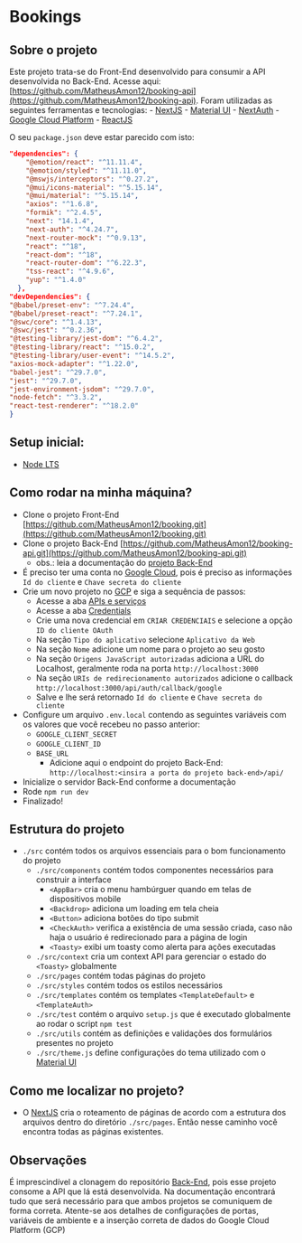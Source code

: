 # Bookings

## Sobre o projeto

Este projeto trata-se do Front-End desenvolvido para consumir a API desenvolvida no Back-End. Acesse aqui: [https://github.com/MatheusAmon12/booking-api](https://github.com/MatheusAmon12/booking-api). Foram utilizadas as seguintes ferramentas e tecnologias:
    -   [NextJS](https://nextjs.org)
    -   [Material UI](https://mui.com/material-ui/)
    -   [NextAuth](https://next-auth.js.org)
    -   [Google Cloud Platform](https://cloud.google.com/?hl=pt-BR)
    -   [ReactJS](https://react.dev)
    
O seu `package.json` deve estar parecido com isto:
```json
"dependencies": {
    "@emotion/react": "^11.11.4",
    "@emotion/styled": "^11.11.0",
    "@mswjs/interceptors": "^0.27.2",
    "@mui/icons-material": "^5.15.14",
    "@mui/material": "^5.15.14",
    "axios": "^1.6.8",
    "formik": "^2.4.5",
    "next": "14.1.4",
    "next-auth": "^4.24.7",
    "next-router-mock": "^0.9.13",
    "react": "^18",
    "react-dom": "^18",
    "react-router-dom": "^6.22.3",
    "tss-react": "^4.9.6",
    "yup": "^1.4.0"
  },
"devDependencies": {
"@babel/preset-env": "^7.24.4",
"@babel/preset-react": "^7.24.1",
"@swc/core": "^1.4.13",
"@swc/jest": "^0.2.36",
"@testing-library/jest-dom": "^6.4.2",
"@testing-library/react": "^15.0.2",
"@testing-library/user-event": "^14.5.2",
"axios-mock-adapter": "^1.22.0",
"babel-jest": "^29.7.0",
"jest": "^29.7.0",
"jest-environment-jsdom": "^29.7.0",
"node-fetch": "^3.3.2",
"react-test-renderer": "^18.2.0"
}
```


## Setup inicial:

- [Node LTS](https://nodejs.org/en)

## Como rodar na minha máquina?

- Clone o projeto Front-End [https://github.com/MatheusAmon12/booking.git](https://github.com/MatheusAmon12/booking.git)
- Clone o projeto Back-End [https://github.com/MatheusAmon12/booking-api.git](https://github.com/MatheusAmon12/booking-api.git)
    - obs.: leia a documentação do [projeto Back-End](https://github.com/MatheusAmon12/booking-api/blob/master/README.md)
- É preciso ter uma conta no [Google Cloud](https://cloud.google.com/?hl=pt-BR), pois é preciso as informações `Id do cliente` e `Chave secreta do cliente`
- Crie um novo projeto no [GCP](console.cloud.google.com/) e siga a sequência de passos:
    - Acesse a aba [APIs e serviços](https://console.cloud.google.com/apis/dashboard)
    - Acesse a aba [Credentials](https://console.cloud.google.com/apis/credentials)
    - Crie uma nova credencial em `CRIAR CREDENCIAIS` e selecione a opção `ID do cliente OAuth`
    - Na seção `Tipo do aplicativo` selecione `Aplicativo da Web`
    - Na seção `Nome` adicione um nome para o projeto ao seu gosto
    - Na seção `Origens JavaScript autorizadas` adiciona a URL do Localhost, geralmente roda na porta `http://localhost:3000`
    - Na seção `URIs de redirecionamento autorizados` adicione o callback `http://localhost:3000/api/auth/callback/google`
    - Salve e lhe será retornado `Id do cliente` e `Chave secreta do cliente`
- Configure um arquivo `.env.local` contendo as seguintes variáveis com os valores que você recebeu no passo anterior:
    -   `GOOGLE_CLIENT_SECRET`
    -   `GOOGLE_CLIENT_ID`
    -   `BASE_URL`
        -   Adicione aqui o endpoint do projeto Back-End: `http://localhost:<insira a porta do projeto back-end>/api/`
- Inicialize o servidor Back-End conforme a documentação
- Rode `npm run dev`
- Finalizado!

## Estrutura do projeto

- `./src` contém todos os arquivos essenciais para o bom funcionamento do projeto
    - `./src/components` contém todos componentes necessários para construir a interface
        - `<AppBar>` cria o menu hambúrguer quando em telas de dispositivos mobile
        - `<Backdrop>` adiciona um loading em tela cheia
        - `<Button>` adiciona botões do tipo submit
        - `<CheckAuth>` verifica a existência de uma sessão criada, caso não haja o usuário é redirecionado para a página de login
        - `<Toasty>` exibi um toasty como alerta para ações executadas
    - `./src/context` cria um context API para gerenciar o estado do `<Toasty>` globalmente
    - `./src/pages` contém todas páginas do projeto
    - `./src/styles` contém todos os estilos necessários
    - `./src/templates` contém os templates `<TemplateDefault>` e `<TemplateAuth>`
    - `./src/test` contém o arquivo `setup.js` que é executado globalmente ao rodar o script `npm test`
    - `./src/utils` contém as definições e validações dos formulários presentes no projeto
    - `./src/theme.js` define configurações do tema utilizado com o [Material UI](https://mui.com/material-ui/)

## Como me localizar no projeto?

- O [NextJS](https://nextjs.org) cria o roteamento de páginas de acordo com a estrutura dos arquivos dentro do diretório `./src/pages`. Então nesse caminho você encontra todas as páginas existentes.

## Observações

É imprescindível a clonagem do repositório [Back-End](https://github.com/MatheusAmon12/booking-api/), pois esse projeto consome a API que lá está desenvolvida. Na documentação encontrará tudo que será necessário para que ambos projetos se comuniquem de forma correta. Atente-se aos detalhes de configurações de portas, variáveis de ambiente e a inserção correta de dados do Google Cloud Platform (GCP)